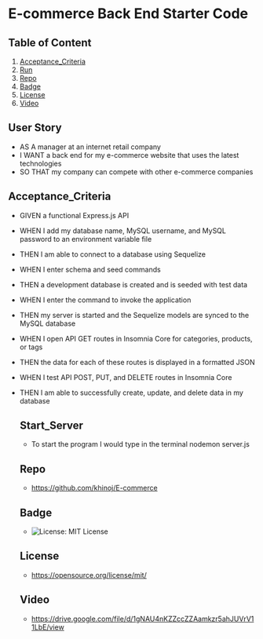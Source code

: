 # E-commerce Back End Starter Code

## Table of Content
  1. [Acceptance_Criteria](#acceptance_criteria)
  2. [Run](#start_server)
  3. [Repo](#repo)
  4. [Badge](#badge)
  5. [License](#license)
  6. [Video](#video)

## User Story
- AS A manager at an internet retail company
- I WANT a back end for my e-commerce website that uses the latest technologies
- SO THAT my company can compete with other e-commerce companies

## Acceptance_Criteria
- GIVEN a functional Express.js API
- WHEN I add my database name, MySQL username, and MySQL password to an   environment variable file
- THEN I am able to connect to a database using Sequelize
- WHEN I enter schema and seed commands
- THEN a development database is created and is seeded with test data
- WHEN I enter the command to invoke the application
- THEN my server is started and the Sequelize models are synced to the MySQL database
- WHEN I open API GET routes in Insomnia Core for categories, products, or tags
- THEN the data for each of these routes is displayed in a formatted JSON
- WHEN I test API POST, PUT, and DELETE routes in Insomnia Core
- THEN I am able to successfully create, update, and delete data in my database

  ## Start_Server
  - To start the program I would type in the terminal nodemon server.js

  ## Repo
  - https://github.com/khinoj/E-commerce

  ## Badge
  - ![License: MIT License](https://img.shields.io/badge/License-MIT.0-red)

  ## License
  - https://opensource.org/license/mit/

  ## Video
  - https://drive.google.com/file/d/1gNAU4nKZZccZZAamkzr5ahJUVrV11LbE/view
 